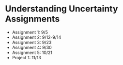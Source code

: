 # Understanding Uncertainty Assignments


- Assignment 1: 9/5
- Assignment 2: 9/12-9/14
- Assignment 3: 9/23
- Assignment 4: 9/30
- Assignment 5: 10/21
- Project 1: 11/13
